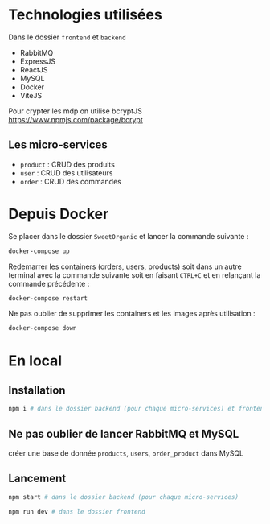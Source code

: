 Technologies utilisées
================
Dans le dossier `frontend` et `backend`
- RabbitMQ
- ExpressJS
- ReactJS
- MySQL
- Docker
- ViteJS

Pour crypter les mdp on utilise bcryptJS
https://www.npmjs.com/package/bcrypt

## Les micro-services

- `product` : CRUD des produits
- `user` : CRUD des utilisateurs
- `order` : CRUD des commandes

# Depuis Docker

Se placer dans le dossier `SweetOrganic` et lancer la commande suivante :

```bash
docker-compose up
```
Redemarrer les containers (orders, users, products) soit dans un autre terminal avec la commande suivante soit en faisant `CTRL+C` et en relançant la commande précédente :

```bash
docker-compose restart
```
Ne pas oublier de supprimer les containers et les images après utilisation :

```bash
docker-compose down
```

# En local

## Installation
```bash
npm i # dans le dossier backend (pour chaque micro-services) et frontend
```
## Ne pas oublier de lancer RabbitMQ et MySQL

créer une base de donnée `products`, `users`, `order_product` dans MySQL

## Lancement
```bash
npm start # dans le dossier backend (pour chaque micro-services)
```
```bash
npm run dev # dans le dossier frontend
```

